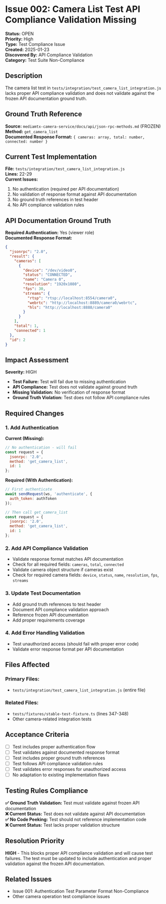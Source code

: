 # Issue 002: Camera List Test API Compliance Validation Missing

**Status:** OPEN  
**Priority:** High  
**Type:** Test Compliance Issue  
**Created:** 2025-01-23  
**Discovered By:** API Compliance Validation  
**Category:** Test Suite Non-Compliance  

## Description

The camera list test in `tests/integration/test_camera_list_integration.js` lacks proper API compliance validation and does not validate against the frozen API documentation ground truth.

## Ground Truth Reference

**Source:** `mediamtx-camera-service/docs/api/json-rpc-methods.md` (FROZEN)  
**Method:** `get_camera_list`  
**Documented Response Format:** `{ cameras: array, total: number, connected: number }`

## Current Test Implementation

**File:** `tests/integration/test_camera_list_integration.js`  
**Lines:** 22-29  
**Current Issues:**
1. No authentication (required per API documentation)
2. No validation of response format against API documentation
3. No ground truth references in test header
4. No API compliance validation rules

## API Documentation Ground Truth

**Required Authentication:** Yes (viewer role)  
**Documented Response Format:**
```json
{
  "jsonrpc": "2.0",
  "result": {
    "cameras": [
      {
        "device": "/dev/video0",
        "status": "CONNECTED",
        "name": "Camera 0",
        "resolution": "1920x1080",
        "fps": 30,
        "streams": {
          "rtsp": "rtsp://localhost:8554/camera0",
          "webrtc": "http://localhost:8889/camera0/webrtc",
          "hls": "http://localhost:8888/camera0"
        }
      }
    ],
    "total": 1,
    "connected": 1
  },
  "id": 2
}
```

## Impact Assessment

**Severity:** HIGH
- **Test Failure:** Test will fail due to missing authentication
- **API Compliance:** Test does not validate against ground truth
- **Missing Validation:** No verification of response format
- **Ground Truth Violation:** Test does not follow API compliance rules

## Required Changes

### 1. Add Authentication
**Current (Missing):**
```javascript
// No authentication - will fail
const request = {
  jsonrpc: '2.0',
  method: 'get_camera_list',
  id: 1
};
```

**Required (With Authentication):**
```javascript
// First authenticate
await sendRequest(ws, 'authenticate', {
  auth_token: authToken
});

// Then call get_camera_list
const request = {
  jsonrpc: '2.0',
  method: 'get_camera_list',
  id: 1
};
```

### 2. Add API Compliance Validation
- Validate response format matches API documentation
- Check for all required fields: `cameras`, `total`, `connected`
- Validate camera object structure if cameras exist
- Check for required camera fields: `device`, `status`, `name`, `resolution`, `fps`, `streams`

### 3. Update Test Documentation
- Add ground truth references to test header
- Document API compliance validation approach
- Reference frozen API documentation
- Add proper requirements coverage

### 4. Add Error Handling Validation
- Test unauthorized access (should fail with proper error code)
- Validate error response format per API documentation

## Files Affected

### Primary Files:
- `tests/integration/test_camera_list_integration.js` (entire file)

### Related Files:
- `tests/fixtures/stable-test-fixture.ts` (lines 347-348)
- Other camera-related integration tests

## Acceptance Criteria

- [ ] Test includes proper authentication flow
- [ ] Test validates against documented response format
- [ ] Test includes proper ground truth references
- [ ] Test follows API compliance validation rules
- [ ] Test validates error responses for unauthorized access
- [ ] No adaptation to existing implementation flaws

## Testing Rules Compliance

**✅ Ground Truth Validation:** Test must validate against frozen API documentation  
**❌ Current Status:** Test does not validate against API documentation  
**✅ No Code Peeking:** Test should not reference implementation code  
**❌ Current Status:** Test lacks proper validation structure  

## Resolution Priority

**HIGH** - This blocks proper API compliance validation and will cause test failures. The test must be updated to include authentication and proper validation against the frozen API documentation.

## Related Issues

- Issue 001: Authentication Test Parameter Format Non-Compliance
- Other camera operation test compliance issues
